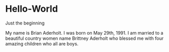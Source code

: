 # Hello-World
Just the beginning

My name is Brian Aderholt. I was born on May 29th, 1991. I am married to a beautiful country women name Brittney Aderholt who blessed me with four amazing children who all are  boys.
